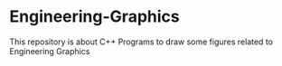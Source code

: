 # Engineering-Graphics
This repository is about C++ Programs to draw some figures related to Engineering Graphics
